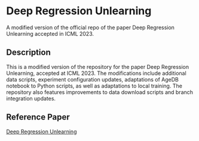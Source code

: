# Deep Regression Unlearning
A modified version of the official repo of the paper Deep Regression Unlearning accepted in ICML 2023.

## Description
This is a modified version of the repository for the paper Deep Regression Unlearning, accepted at ICML 2023. The modifications include additional data scripts, experiment configuration updates, adaptations of AgeDB notebook to Python scripts, as well as adaptations to local training. The repository also features improvements to data download scripts and branch integration updates.

## Reference Paper
[Deep Regression Unlearning](https://arxiv.org/pdf/2210.08196)
